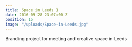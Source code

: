 ```yaml
---
title: Space in Leeds 1
date: 2016-09-28 23:07:00 Z
position: 15
image: "/uploads/Space-in-Leeds.jpg"
---
```


Branding project for meeting and creative space in Leeds